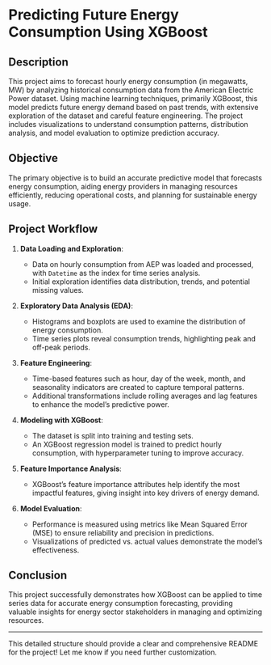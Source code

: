 # Predicting Future Energy Consumption Using XGBoost

## Description
This project aims to forecast hourly energy consumption (in megawatts, MW) by analyzing historical consumption data from the American Electric Power dataset. Using machine learning techniques, primarily XGBoost, this model predicts future energy demand based on past trends, with extensive exploration of the dataset and careful feature engineering. The project includes visualizations to understand consumption patterns, distribution analysis, and model evaluation to optimize prediction accuracy.

## Objective
The primary objective is to build an accurate predictive model that forecasts energy consumption, aiding energy providers in managing resources efficiently, reducing operational costs, and planning for sustainable energy usage.

## Project Workflow

1. **Data Loading and Exploration**:
   - Data on hourly consumption from AEP was loaded and processed, with `Datetime` as the index for time series analysis.
   - Initial exploration identifies data distribution, trends, and potential missing values.

2. **Exploratory Data Analysis (EDA)**:
   - Histograms and boxplots are used to examine the distribution of energy consumption.
   - Time series plots reveal consumption trends, highlighting peak and off-peak periods.

3. **Feature Engineering**:
   - Time-based features such as hour, day of the week, month, and seasonality indicators are created to capture temporal patterns.
   - Additional transformations include rolling averages and lag features to enhance the model’s predictive power.

4. **Modeling with XGBoost**:
   - The dataset is split into training and testing sets.
   - An XGBoost regression model is trained to predict hourly consumption, with hyperparameter tuning to improve accuracy.

5. **Feature Importance Analysis**:
   - XGBoost’s feature importance attributes help identify the most impactful features, giving insight into key drivers of energy demand.

6. **Model Evaluation**:
   - Performance is measured using metrics like Mean Squared Error (MSE) to ensure reliability and precision in predictions.
   - Visualizations of predicted vs. actual values demonstrate the model’s effectiveness.

## Conclusion
This project successfully demonstrates how XGBoost can be applied to time series data for accurate energy consumption forecasting, providing valuable insights for energy sector stakeholders in managing and optimizing resources.

--- 

This detailed structure should provide a clear and comprehensive README for the project! Let me know if you need further customization.

